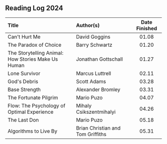 ## Reading Log 2024

| Title                                              | Author(s)                         | Date Finished |
| :------------------------------------------------- | :-------------------------------- | :-----------: |
| Can't Hurt Me                                      | David Goggins                     | 01.08         |
| The Paradox of Choice                              | Barry Schwartz                    | 01.20         |
| The Storytelling Animal: How Stories Make Us Human | Jonathan Gottschall               | 01.27         |
| Lone Survivor                                      | Marcus Luttrell                   | 02.11         |
| God's Debris                                       | Scott Adams                       | 03.28         |
| Base Strength                                      | Alexander Bromley                 | 03.31         |
| The Fortunate Pilgrim                              | Mario Puzo                        | 04.07         |
| Flow: The Psychology of Optimal Experience         | Mihaly Csikszentmihalyi           | 04.26         |
| The Last Don                                       | Mario Puzo                        | 05.18         |
| Algorithms to Live By                              | Brian Christian and Tom Griffiths | 05.31         |
